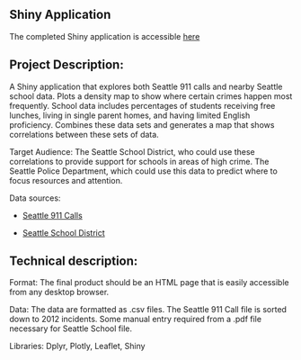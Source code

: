 ## Shiny Application

The completed Shiny application is accessible [here](https://kandrewc.shinyapps.io/SeattleSchoolsWith911incidents/)

## Project Description: 

A Shiny application that explores both Seattle 911 calls and nearby Seattle school data. Plots a density map to show where certain crimes happen most frequently. School data includes percentages of students receiving free lunches, living in single parent homes, and having limited English proficiency. Combines these data sets and generates a map that shows correlations between these sets of data.

Target Audience: The Seattle School District, who could use these correlations to provide support for schools in areas of high crime. The Seattle Police Department, which could use this data to predict where to focus resources and attention.

Data sources:

- [Seattle 911 Calls](https://data.seattle.gov/Public-Safety/Seattle-Police-Department-911-Incident-Response/3k2p-39jp)

- [Seattle School District](http://www.indiscreetacumen.com/2015/06/seattle-schools-data-graphing-d3/)

## Technical description:

Format: The final product should be an HTML page that is easily accessible from any desktop browser.

Data: The data are formatted as .csv files. The Seattle 911 Call file is sorted down to 2012 incidents. Some manual entry required from a .pdf file necessary for Seattle School file.

Libraries: Dplyr, Plotly, Leaflet, Shiny
